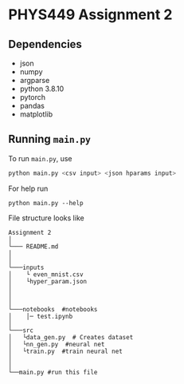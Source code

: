 # PHYS449 Assignment 2

## Dependencies

- json
- numpy
- argparse
- python 3.8.10
- pytorch
- pandas
- matplotlib

## Running `main.py`

To run `main.py`, use

```sh
python main.py <csv input> <json hparams input>
```
For help run
```
python main.py --help
```

File structure looks like
```
Assignment 2
│
└─── README.md
│
│
└───inputs
│    └ even_mnist.csv
│    └hyper_param.json
│
│
│
└───notebooks  #notebooks
│    │─ test.ipynb
│
└───src
│   └data_gen.py  # Creates dataset
│   └nn_gen.py  #neural net
│   └train.py  #train neural net
│
│
└──main.py #run this file
```
